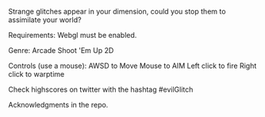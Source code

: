 Strange glitches appear in your dimension, could you stop them to assimilate your world?

Requirements:
Webgl must be enabled.

Genre:
Arcade Shoot 'Em Up 2D

Controls (use a mouse):
AWSD to Move
Mouse to AIM
Left click to fire
Right click to warptime

Check highscores on twitter with the hashtag #evilGlitch

Acknowledgments in the repo.